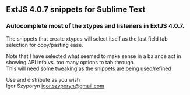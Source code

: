 ## ExtJS 4.0.7 snippets for Sublime Text ##
### Autocomplete most of the xtypes and listeners in ExtJS 4.0.7. ###

The snippets that create xtypes will select itself as the last field tab selection for copy/pasting ease.

Note that I have selected what seemed to make sense in a balance act in showing API info vs. too many options to tab through.  
This will need some tweaking as the snippets are being used/refined  
  
Use and distribute as you wish  
Igor Szyporyn
igor.szyporyn@gmail.com